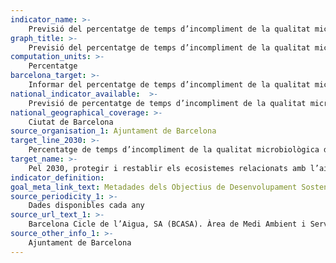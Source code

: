 ```yaml
---
indicator_name: >-
    Previsió del percentatge de temps d’incompliment de la qualitat microbiològica de l’aigua de les platges de Barcelona durant la temporada de bany
graph_title: >-
    Previsió del percentatge de temps d’incompliment de la qualitat microbiològica de l’aigua de les platges de Barcelona durant la temporada de bany
computation_units: >-
    Percentatge 
barcelona_target: >-
    Informar del percentatge de temps d’incompliment de la qualitat microbiològica de l’aigua de les platges de Barcelona durant la temporada de bany
national_indicator_available:  >-
    Previsió de percentatge de temps d’incompliment de la qualitat microbiològica de l’aigua de les platges de Barcelona durant la temporada de bany
national_geographical_coverage: >-
    Ciutat de Barcelona
source_organisation_1: Ajuntament de Barcelona
target_line_2030: >-
    Percentatge de temps d’incompliment de la qualitat microbiològica de l’aigua inferior a 1,8%
target_name: >-
	Pel 2030, protegir i restablir els ecosistemes relacionats amb l’aigua, inclosos boscos, muntanyes, aiguamolls, rius, aqüífers i llacs
indicator_definition:
goal_meta_link_text: Metadades dels Objectius de Desenvolupament Sostenible de les Nacions Unides (pdf 894kB)
source_periodicity_1: >-
    Dades disponibles cada any
source_url_text_1: >-
    Barcelona Cicle de l’Aigua, SA (BCASA). Àrea de Medi Ambient i Serveis Urbans
source_other_info_1: >-
    Ajuntament de Barcelona
---
```

